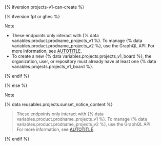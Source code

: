 {% ifversion projects-v1-can-create %}

{% ifversion fpt or ghec %}

> [!NOTE]
> * These endpoints only interact with {% data variables.product.prodname_projects_v1 %}. To manage {% data variables.product.prodname_projects_v2 %}, use the GraphQL API. For more information, see [AUTOTITLE](/issues/planning-and-tracking-with-projects/automating-your-project/using-the-api-to-manage-projects).
> * To create a new {% data variables.projects.projects_v1_board %}, the organization, user, or repository must already have at least one {% data variables.projects.projects_v1_board %}.

{% endif %}

{% else %}

> [!NOTE]
{% data reusables.projects.sunset_notice_content %}
>
> These endpoints only interact with {% data variables.product.prodname_projects_v1 %}. To manage {% data variables.product.prodname_projects_v2 %}, use the GraphQL API. For more information, see [AUTOTITLE](/issues/planning-and-tracking-with-projects/automating-your-project/using-the-api-to-manage-projects).

{% endif %}
